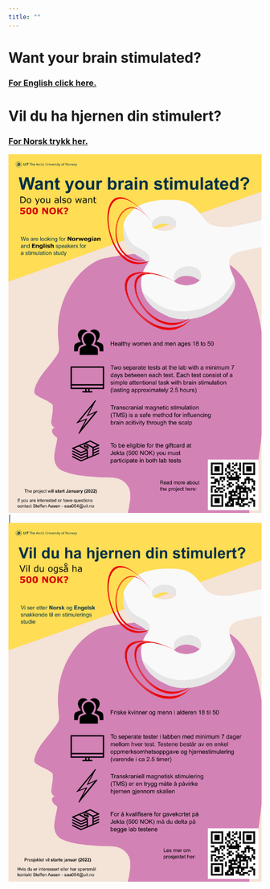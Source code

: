 ```yaml
---
title: ""
---
```


# Want your brain stimulated?
### [For **English** click here.](https://uitpsypro.github.io/1/eng-info)


# Vil du ha hjernen din stimulert?
### [For **Norsk** trykk her.](https://uitpsypro.github.io/1/nor-info)


![English poster](/pictures/0-eng-poster-2.png) | ![Norsk poster](/pictures/1-nor-poster-2.png)


<!---
---

![Norsk poster](/pictures/1-nor-poster-2.png)


![test](/pictures/poster.png)
--->
